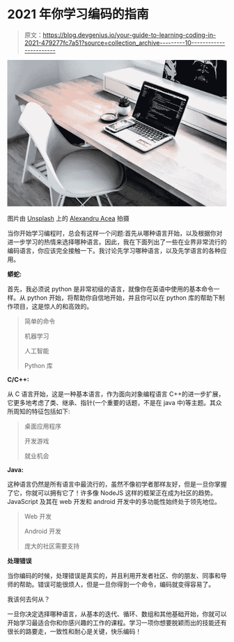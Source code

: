 # 2021 年你学习编码的指南

> 原文：<https://blog.devgenius.io/your-guide-to-learning-coding-in-2021-479277fc7a51?source=collection_archive---------10----------------------->

![](img/5cc0c69c5c135e2b37704d3bba4b16da.png)

图片由 [Unsplash](https://unsplash.com/) 上的 [Alexandru Acea](https://unsplash.com/@alexacea) 拍摄

当你开始学习编程时，总会有这样一个问题:首先从哪种语言开始，以及根据你对进一步学习的热情来选择哪种语言。因此，我在下面列出了一些在业界非常流行的编码语言，你应该完全接触一下。我讨论先学习哪种语言，以及先学语言的各种应用。

**蟒蛇:**

首先，我必须说 python 是非常初级的语言，就像你在英语中使用的基本命令一样。从 python 开始，将帮助你自信地开始，并且你可以在 python 库的帮助下制作项目，这是惊人的和高效的。

> 简单的命令
> 
> 机器学习
> 
> 人工智能
> 
> Python 库

**C/C++:**

从 C 语言开始，这是一种基本语言，作为面向对象编程语言 C++的进一步扩展，它更多地考虑了类、继承、指针(一个重要的话题，不是在 java 中)等主题。其众所周知的特征包括如下:

> 桌面应用程序
> 
> 开发游戏
> 
> 就业机会

**Java:**

这种语言仍然是所有语言中最流行的，虽然不像初学者那样友好，但是一旦你掌握了它，你就可以拥有它了！许多像 NodeJS 这样的框架正在成为社区的趋势。JavaScript 及其在 web 开发和 android 开发中的多功能性始终处于领先地位。

> Web 开发
> 
> Android 开发
> 
> 庞大的社区需要支持

**处理错误**

当你编码的时候，处理错误是真实的，并且利用开发者社区、你的朋友、同事和导师的帮助。错误可能很烦人，但是一旦你得到一个命令，编码就变得容易了。

我该何去何从？

一旦你决定选择哪种语言，从基本的迭代、循环、数组和其他基础开始，你就可以开始学习最适合你和你感兴趣的工作的课程。学习一项你想要脱颖而出的技能还有很长的路要走，一致性和耐心是关键，快乐编码！